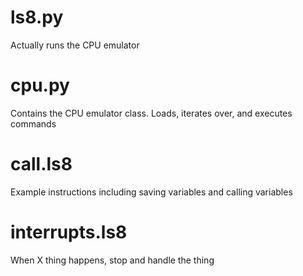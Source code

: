 # ls8.py

Actually runs the CPU emulator

# cpu.py

Contains the CPU emulator class. Loads, iterates over, and executes commands

# call.ls8

Example instructions including saving variables and calling variables

# interrupts.ls8

When X thing happens, stop and handle the thing
